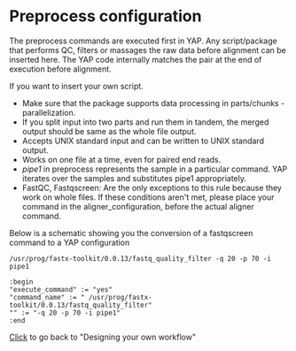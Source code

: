 # Preprocess configuration

The preprocess commands are executed first in YAP. Any script/package that performs QC, filters or massages the raw data before alignment can be inserted here. The YAP code internally matches the pair at the end of execution before alignment.

If you want to insert your own script.
* Make sure that the package supports data processing in parts/chunks - parallelization.
* If you split input into two parts and run them in tandem, the merged output should be same as the whole file output.
* Accepts UNIX standard input and can be written to UNIX standard output.
* Works on one file at a time, even for paired end reads.
* _pipe1_ in preprocess represents the sample in a particular command. YAP iterates over the samples and substitutes pipe1 appropriately. 
* FastQC, Fastqscreen: Are the only exceptions to this rule because they work on whole files.
If these conditions aren't met, please place your command in the aligner_configuration, before the actual aligner command.


Below is a schematic showing you the conversion of a fastqscreen command to a YAP configuration

```
/usr/prog/fastx-toolkit/0.0.13/fastq_quality_filter -q 20 -p 70 -i pipe1
```

```
:begin
"execute_command" := "yes"
"command_name" := " /usr/prog/fastx-toolkit/0.0.13/fastq_quality_filter"
"" := "-q 20 -p 70 -i pipe1"
:end
```

[Click](design_workflow.md) to go back to "Designing your own workflow"
